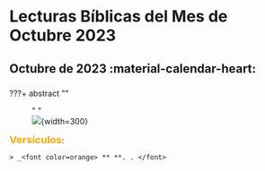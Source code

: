 # **Lecturas Bíblicas del Mes de Octubre 2023**

##  Octubre de 2023 :material-calendar-heart:
###  

???+ abstract ""
    <figure markdown><figcaption>" "</figcaption>
    ![ ](../assets/ ){width=300} </figure>
    <font size=4, color=orange>**Versículos**</font>:

    > _<font color=orange> ** **. . </font> 